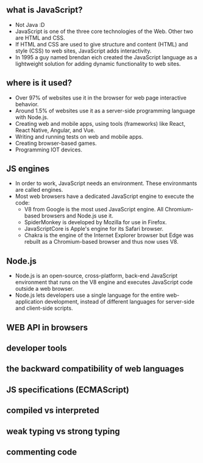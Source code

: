 ## what is JavaScript?
- Not Java :D
- JavaScript is one of the three core technologies of the Web. Other two are HTML and CSS.
- If HTML and CSS are used to give structure and content (HTML) and style (CSS) to web sites, JavaScript adds interactivity.
- In 1995 a guy named brendan eich created the JavaScript language as a lightweight solution for adding dynamic functionality to web sites.

## where is it used?
- Over 97% of websites use it in the browser for web page interactive behavior.
- Around 1.5% of websites use it as a server-side programming language with Node.js.
- Creating web and mobile apps, using tools (frameworks) like React, React Native, Angular, and Vue.
- Writing and running tests on web and mobile apps.
- Creating browser-based games.
- Programming IOT devices.

## JS engines
- In order to work, JavaScript needs an environment. These environmants are called engines.
- Most web browsers have a dedicated JavaScript engine to execute the code:
  - V8 from Google is the most used JavaScript engine. All Chromium-based browsers and Node.js use it.
  - SpiderMonkey is developed by Mozilla for use in Firefox.
  - JavaScriptCore is Apple's engine for its Safari browser.
  - Chakra is the engine of the Internet Explorer browser but Edge was rebuilt as a Chromium-based browser and thus now uses V8.

## Node.js
- Node.js is an open-source, cross-platform, back-end JavaScript environment that runs on the V8 engine and executes JavaScript code outside a web browser.
- Node.js lets developers use a single language for the entire web-application development, instead of different languages for server-side and client-side scripts. 

## WEB API in browsers


## developer tools

## the backward compatibility of web languages

## JS specifications (ECMAScript)

## compiled vs interpreted

## weak typing vs strong typing

## commenting code
